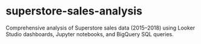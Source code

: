 # superstore-sales-analysis
Comprehensive analysis of Superstore sales data (2015–2018) using Looker Studio dashboards, Jupyter notebooks, and BigQuery SQL queries.
